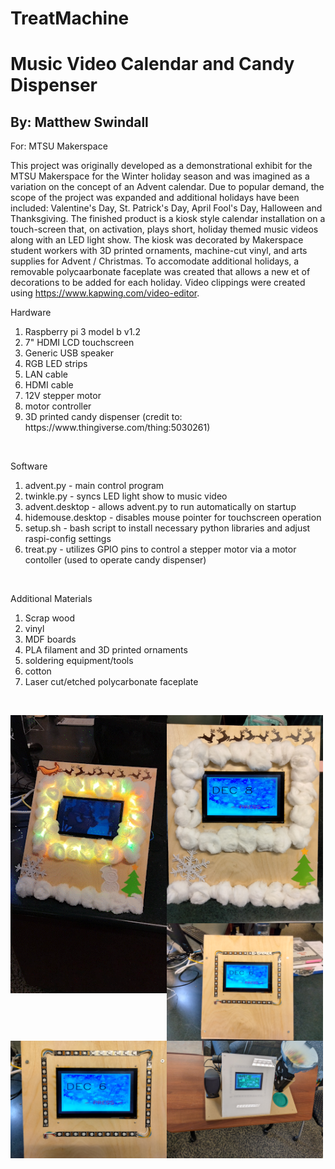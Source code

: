 # TreatMachine

<h1>Music Video Calendar and Candy Dispenser</h1>

<h2>By: Matthew Swindall</h2>

  For: MTSU Makerspace
  
  This project was originally developed as a demonstrational exhibit for the MTSU Makerspace for the Winter holiday season and was imagined as a variation on the concept of an Advent calendar. Due to popular demand, the scope of the project was expanded and additional holidays have been included: Valentine's Day, St. Patrick's Day, April Fool's Day, Halloween and Thanksgiving. The finished product is a kiosk style calendar installation on a touch-screen that, on activation, plays short, holiday themed music videos along with an LED light show. The kiosk was decorated by Makerspace student workers with 3D printed ornaments, machine-cut vinyl, and arts supplies for Advent / Christmas. To accomodate additional holidays, a removable polycaarbonate faceplate was created that allows a new et of decorations to be added for each holiday. Video clippings were created using https://www.kapwing.com/video-editor.

Hardware

  <ol>
  <li>Raspberry pi 3 model b v1.2</li>
  <li>7" HDMI LCD touchscreen
  <li>Generic USB speaker</li>
  <li>RGB LED strips</li>
  <li>LAN cable</li>
  <li>HDMI cable</li>
  <li>12V stepper motor</li>
  <li>motor controller</li>
  <li>3D printed candy dispenser (credit to: https://www.thingiverse.com/thing:5030261)</li>
  </ol>
  <br>
  
Software

  <ol>
  <li>advent.py - main control program</li>
  <li>twinkle.py - syncs LED light show to music video</li>
  <li>advent.desktop - allows advent.py to run automatically on startup</li>
  <li>hidemouse.desktop - disables mouse pointer for touchscreen operation</li>
  <li>setup.sh - bash script to install necessary python libraries and adjust raspi-config settings</li>
  <li>treat.py - utilizes GPIO pins to control a stepper motor via a motor contoller (used to operate candy dispenser)</li>
  </ol>
  <br>
    
Additional Materials
    
  <ol>
  <li>Scrap wood</li>
  <li>vinyl</li>
  <li>MDF boards</li>
  <li>PLA filament and 3D printed ornaments</li>
  <li>soldering equipment/tools</li>
  <li>cotton</li>
  <li>Laser cut/etched polycarbonate faceplate</li>
  </ol>
  <br>
    
<a><img src="./Documentation/Advent.gif" align="left" height="445" width="250" ></a>
<a><img src="./Documentation/1.png" align="left" height="333" width="250" ></a>
<a><img src="./Documentation/2.png" align="left" height="188" width="250" ></a>
<a><img src="./Documentation/3.png" align="left" height="188" width="250" ></a>
<a><img src="./Documentation/PXL_20230316_192544190.jpg" align="left" height="188" width="250" ></a>
